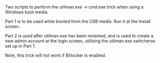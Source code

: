 Two scripts to perform the utilman.exe -> cmd.exe trick when using a Windows boot media.

Part 1 is to be used while booted from the USB media. Run it at the Install screen.

Part 2 is used after utilman.exe has been renamed, and is used to create a new admin account at the login screen, 
utilizing the utilman.exe switcheroo set up in Part 1.

Note, this trick will not work if Bitlocker is enabled.
